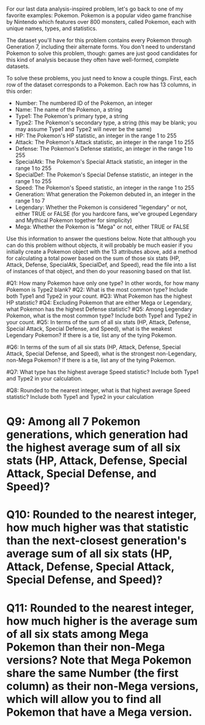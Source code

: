 For our last data analysis-inspired problem, let's go back to one of my favorite examples: Pokemon. Pokemon is a popular video game franchise by Nintendo which features over 800 monsters, called Pokemon, each with unique names, types, and statistics.

The dataset you'll have for this problem contains every Pokemon through Generation 7, including their alternate forms. You don't need to understand Pokemon to solve this problem, though: games are just good candidates for this kind of analysis because they often have well-formed, complete datasets.

To solve these problems, you just need to know a couple things. First, each row of the dataset corresponds to a Pokemon. Each row has 13 columns, in this order:

- Number: The numbered ID of the Pokemon, an integer
- Name: The name of the Pokemon, a string
- Type1: The Pokemon's primary type, a string
- Type2: The Pokemon's secondary type, a string (this may be blank; you may assume Type1 and Type2 will never be the same)
- HP: The Pokemon's HP statistic, an integer in the range 1 to 255
- Attack: The Pokemon's Attack statistic, an integer in the range 1 to 255
- Defense: The Pokemon's Defense statistic, an integer in the range 1 to 255
- SpecialAtk: The Pokemon's Special Attack statistic, an integer in the range 1 to 255
- SpecialDef: The Pokemon's Special Defense statistic, an integer in the range 1 to 255
- Speed: The Pokemon's Speed statistic, an integer in the range 1 to 255
- Generation: What generation the Pokemon debuted in, an integer in the range 1 to 7
- Legendary: Whether the Pokemon is considered "legendary" or not, either TRUE or FALSE (for you hardcore fans, we've grouped Legendary and Mythical Pokemon together for simplicity)
- Mega: Whether the Pokemon is "Mega" or not, either TRUE or FALSE

Use this information to answer the questions below. Note that although you can do this problem without objects, it will probably be much easier if you initially create a Pokemon object with the 13 attributes above, add a method for calculating a total power based on the sum of those six stats (HP, Attack, Defense, SpecialAtk, SpecialDef, and Speed), read the file into a list of instances of that object, and then do your reasoning based on that list.

#Q1: How many Pokemon have only one type? In other words, for how many Pokemon is Type2 blank?
#Q2: What is the most common type? Include both Type1 and Type2 in your count.
#Q3: What Pokemon has the highest HP statistic?
#Q4: Excluding Pokemon that are either Mega or Legendary, what Pokemon has the highest Defense statistic?
#Q5: Among Legendary Pokemon, what is the most common type? Include both Type1 and Type2 in your count.
#Q5: In terms of the sum of all six stats (HP, Attack, Defense, Special Attack, Special Defense, and Speed), what is the weakest Legendary Pokemon? If there is a tie, list any of the tying Pokemon.

#Q6: In terms of the sum of all six stats (HP, Attack, Defense, Special Attack, Special Defense, and Speed), what is the strongest non-Legendary, non-Mega Pokemon? If there is a tie, list any of the tying Pokemon.

#Q7: What type has the highest average Speed statistic? Include both Type1 and Type2 in your calculation.

#Q8: Rounded to the nearest integer, what is that highest average Speed statistic? Include both Type1 and Type2 in your calculation

# Q9: Among all 7 Pokemon generations, which generation had the highest average sum of all six stats (HP, Attack, Defense, Special Attack, Special Defense, and Speed)?

# Q10: Rounded to the nearest integer, how much higher was that statistic than the next-closest generation's average sum of all six stats (HP, Attack, Defense, Special Attack, Special Defense, and Speed)?

# Q11: Rounded to the nearest integer, how much higher is the average sum of all six stats among Mega Pokemon than their non-Mega versions? Note that Mega Pokemon share the same Number (the first column) as their non-Mega versions, which will allow you to find all Pokemon that have a Mega version.

